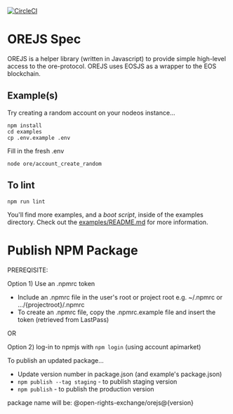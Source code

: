 [![CircleCI](https://circleci.com/gh/Open-Rights-Exchange/ore-js/tree/master.svg?style=svg&circle-token=70a414d0e86f8d125d1a16eca8ddc379aef6fd1c)](https://circleci.com/gh/Open-Rights-Exchange/ore-js/tree/master)

# OREJS Spec

OREJS is a helper library (written in Javascript) to provide simple high-level access to the ore-protocol. OREJS uses EOSJS as a wrapper to the EOS blockchain.

## Example(s)

Try creating a random account on your nodeos instance...

```
npm install
cd examples
cp .env.example .env
```

Fill in the fresh .env

```
node ore/account_create_random
```

## To lint

```
npm run lint
```

You'll find more examples, and a *boot script*, inside of the examples directory. Check out the [examples/README.md](https://github.com/API-market/orejs/tree/master/examples/README.md) for more information.


# Publish NPM Package

PREREQISITE:

Option 1) Use an .npmrc token
- Include an .npmrc file in the user's root or project root e.g. ~/.npmrc or .../{projectroot}/.npmrc
- To create an .npmrc file, copy the .npmrc.example file and insert the token (retrieved from LastPass)

OR 

Option 2) log-in to npmjs with `npm login` (using account apimarket)

To publish an updated package...

- Update version number in package.json (and example's package.json)
- `npm publish --tag staging` - to publish staging version
- `npm publish` - to publish the production version

package name will be: @open-rights-exchange/orejs@{version}
